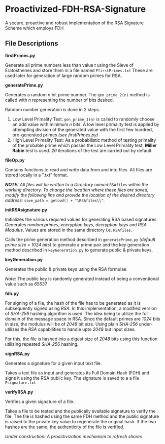 
# Proactivized-FDH-RSA-Signature
A secure, proactive and robust implementation of the RSA Signature Scheme which employs FDH


## File Descriptions
**firstPrimes.py**

Generate all prime numbers less than value *t* using the Sieve of Eratosthenes and store them in a file named `FfirstPrimes.txt` These are used later for generation of large random primes for RSA.

**generatePrime.py**

Generates a random *n* bit prime number. The `gen_prime_2(n)` method is called with *n* representing the number of bits desired.

Random number generation is done in 2 steps.
1. Low Level Primality Test: `gen_prime_1(n)` is called to randomly choose an odd value with minimum *n* bits. A low level primality test is applied by attempting division of the generated value with the first few hundred, pre-generated primes *(see firstPrimes.py)*
2. High Level Primality Test: As a probabilistic method of testing primality of the probable prime which passes the Low Level Primality test, **Miller Rabin** test is used. *20* iterations of the test are carried out by default.


**fileOp.py**

Contains functions to read and write data from and into files.
All files are stored locally in a ".txt" format.

***NOTE:*** *All files will be written to a Directory named* `RSAfiles` *within the working directory. To change the location 
where these files are saved, modify the following line and provide the location of the desired directory address:* `save_path = getcwd() + "\RSAfiles\\"`.


**initRSAsignature.py**

Initializes the various required values for generating RSA based signatures.
Generates *random primes*, *encryption keys*, *decryption keys* and *RSA Modulus*.
Values are stored in the same directory i.e. `RSAfiles`. 

Calls the prime generation method described in `generatePrime.py` *(default prime size = 1024 bits)* to generate a prime pair and the key generation method described in `keyGeneration.py` to generate public & private keys.


**keyGeneration.py**

Generates the public & private keys using the RSA formulae.

*Note*: The public key is randomly generated instead of being a conventional value such as *65537*

**fdh.py**

For signing of a file, the hash of the file has to be generated as it is subsequently signed using *RSA*. In this implementation, a modified version of *SHA-256* hashing algorithm is used.
The idea being to utilize the full domain of the message space in RSA. Since the default primes are *1024* bits in  size, the modulus will be of *2048* bit size. Using plain *SHA-256* under-utilizes the *RSA* capabilities to handle upto *2048* but input sizes.

For this, the file is hashed into a digest size of *2048* bits using this function utilizing repeated *SHA-256* hashing.

**signRSA.py**

Generates a signature for a given input text file.

Takes a text file as input and generates its Full Domain Hash (FDH) and signs it using the RSA public key. The signature is saved to a a file `Fsignature.txt`

**verifyRSA.py**

Verifies a given signature of a file.

Takes a file to be tested and the publically available signature to verify the file. The file is hashed using the same FDH method and the public signature is raised to the private key value to regenerate the original hash. If the two hashes are the same, the authenticity of the file is verified.

*Under construction: A proactivization mechanism to refresh shares*


